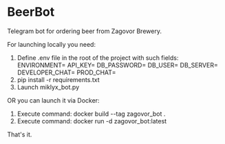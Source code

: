 # BeerBot
Telegram bot for ordering beer from Zagovor Brewery.

For launching locally you need:
1. Define .env file in the root of the project with such fields:
  ENVIRONMENT=
  API_KEY=
  DB_PASSWORD=
  DB_USER=
  DB_SERVER=
  DEVELOPER_CHAT=
  PROD_CHAT=
2. pip install -r requirements.txt
3. Launch miklyx_bot.py 

OR you can launch it via Docker:
1. Execute command: docker build --tag zagovor_bot .
2. Execute command: docker run -d zagovor_bot:latest

That's it.
